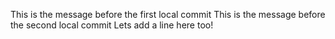 This is the message before the first local commit
This is the message before the second local commit
Lets add a line here too!

